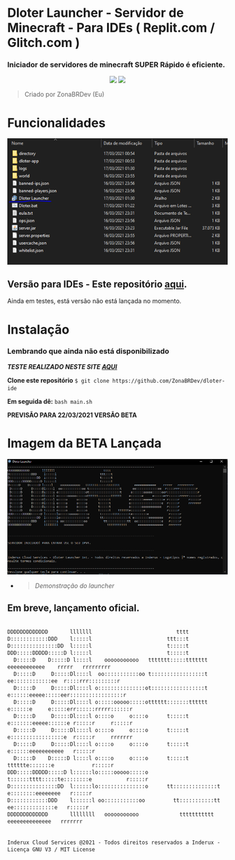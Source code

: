 # Dloter Launcher - Servidor de Minecraft - Para IDEs ( Replit.com / Glitch.com )

### Iniciador de servidores de minecraft SUPER Rápido é eficiente.


<p align="center">
  <a href="https://github.com/ZonaBRDev/dloter-max"><img src="https://github.com/ntkme/github-buttons/workflows/build/badge.svg"></a></a>
<a href="LICENSE"><img src="https://img.shields.io/badge/License-MIT-0394fc.svg"></a>
</p>


> Criado por ZonaBRDev (Eu)


# Funcionalidades
![app](https://github.com/ZonaBRDev/dloter-max/blob/main/prints/dloter-assets9899656500.PNG)

## Versão para IDEs - Este repositório [aqui](https://github.com/ZonaBRDev/dloter-ide).

Ainda em testes, está versão não está lançada no momento.


# Instalação

### Lembrando que ainda não está disponibilizado

***TESTE REALIZADO NESTE SITE [AQUI](https://replit.com)***

**Clone este repositório**
``$ git clone https://github.com/ZonaBRDev/dloter-ide``

**Em seguida dê:**
``bash main.sh``


**PREVISÃO PARA 22/03/2021 VERSÃO BETA**

# Imagem da BETA Lançada

![appses](https://github.com/ZonaBRDev/dloter-max/blob/main/prints/dloter546541865.PNG)

- > _Demonstração do launcher_

## Em breve, lançamento oficial.







```                                                                                                          
                                                                                                            
DDDDDDDDDDDDD       lllllll                           tttt                                                  
D::::::::::::DDD    l:::::l                        ttt:::t                                                  
D:::::::::::::::DD  l:::::l                        t:::::t                                                  
DDD:::::DDDDD:::::D l:::::l                        t:::::t                                                  
  D:::::D    D:::::D l::::l    ooooooooooo   ttttttt:::::ttttttt        eeeeeeeeeeee    rrrrr   rrrrrrrrr   
  D:::::D     D:::::Dl::::l  oo:::::::::::oo t:::::::::::::::::t      ee::::::::::::ee  r::::rrr:::::::::r  
  D:::::D     D:::::Dl::::l o:::::::::::::::ot:::::::::::::::::t     e::::::eeeee:::::eer:::::::::::::::::r 
  D:::::D     D:::::Dl::::l o:::::ooooo:::::otttttt:::::::tttttt    e::::::e     e:::::err::::::rrrrr::::::r
  D:::::D     D:::::Dl::::l o::::o     o::::o      t:::::t          e:::::::eeeee::::::e r:::::r     r:::::r
  D:::::D     D:::::Dl::::l o::::o     o::::o      t:::::t          e:::::::::::::::::e  r:::::r     rrrrrrr
  D:::::D     D:::::Dl::::l o::::o     o::::o      t:::::t          e::::::eeeeeeeeeee   r:::::r            
  D:::::D    D:::::D l::::l o::::o     o::::o      t:::::t    tttttte:::::::e            r:::::r            
DDD:::::DDDDD:::::D l::::::lo:::::ooooo:::::o      t::::::tttt:::::te::::::::e           r:::::r            
D:::::::::::::::DD  l::::::lo:::::::::::::::o      tt::::::::::::::t e::::::::eeeeeeee   r:::::r            
D::::::::::::DDD    l::::::l oo:::::::::::oo         tt:::::::::::tt  ee:::::::::::::e   r:::::r            
DDDDDDDDDDDDD       llllllll   ooooooooooo             ttttttttttt      eeeeeeeeeeeeee   rrrrrrr            
                                                                                                            
                                                                        
Inderux Cloud Services @2021 - Todos direitos reservados a Inderux - Licença GNU V3 / MIT License                                    
```
